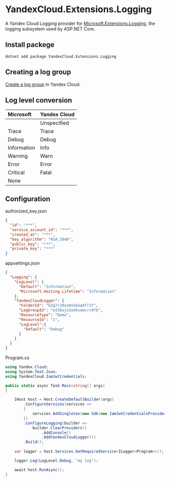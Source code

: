 # YandexCloud.Extensions.Logging
A Yandex Cloud Logging provider for [Microsoft.Extensions.Logging](https://learn.microsoft.com/en-us/dotnet/core/extensions/logging?tabs=command-line), the logging subsystem used by ASP.NET Core.

## Install packege
`
dotnet add package YandexCloud.Extensions.Logging
`

## Creating a log group

[Create a log group](https://cloud.yandex.com/en-ru/docs/logging/operations/create-group) in Yandex Cloud.

## Log level conversion

|Microsoft|Yandex Cloud|
|:--------|:---|
||Unspecified|
|Trace|Trace|
|Debug|Debug|
|Information|Info|
|Warning|Warn|
|Error|Error|
|Critical|Fatal|
|None||


## Configuration

authorized_key.json
```json
{
  "id": "***",
  "service_account_id": "***",
  "created_at": "***",
  "key_algorithm": "RSA_2048",
  "public_key": "***",
  "private_key": "***"
}
```
appsettings.json
```json
{
  "Logging": {
    "LogLevel": {
      "Default": "Information",
      "Microsoft.Hosting.Lifetime": "Information"
    },
    "YandexCloudLogger": {
      "FolderId": "b2g7r20so8vkbaq4fr2f",
      "LogGroupId": "e336oju1edkvemcrc4fb",
      "ResourceType": "Demo",
      "ResourceId": "1",
      "LogLevel":{
        "Default": "Debug"
      }
    }
  }
}
```

Program.cs
```csharp
using Yandex.Cloud;
using System.Text.Json;
using YandexCloud.IamJwtCredentials;

public static async Task Main(string[] args)
{

    IHost host = Host.CreateDefaultBuilder(args)
        .ConfigureServices(services =>
        {
            services.AddSingleton(new Sdk(new IamJwtCredentialsProvider(JsonSerializer.Deserialize<IamJwtCredentialsConfiguration>(File.ReadAllText("authorized_key.json")))));
        })
        .ConfigureLogging(builder =>
            builder.ClearProviders()
                .AddConsole()
                .AddYandexCloudLogger())        
        .Build();
                
    var logger = host.Services.GetRequiredService<ILogger<Program>>();         

    logger.Log(LogLevel.Debug, "my log");

    await host.RunAsync();
}
```

